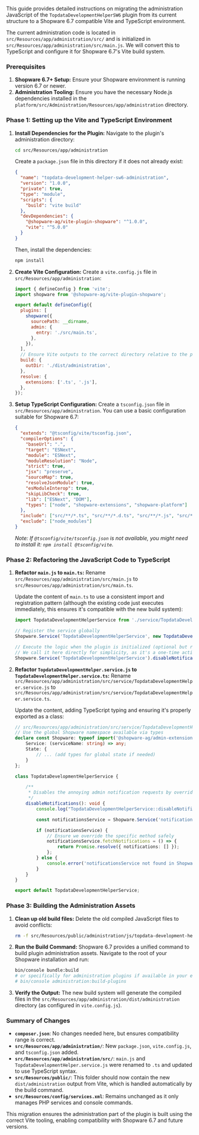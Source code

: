 This guide provides detailed instructions on migrating the administration JavaScript of the `TopdataDevelopmentHelperSW6` plugin from its current structure to a Shopware 6.7 compatible Vite and TypeScript environment.

The current administration code is located in `src/Resources/app/administration/src/` and is initialized in `src/Resources/app/administration/src/main.js`. We will convert this to TypeScript and configure it for Shopware 6.7's Vite build system.

### Prerequisites

1.  **Shopware 6.7+ Setup:** Ensure your Shopware environment is running version 6.7 or newer.
2.  **Administration Tooling:** Ensure you have the necessary Node.js dependencies installed in the `platform/src/Administration/Resources/app/administration` directory.

### Phase 1: Setting up the Vite and TypeScript Environment

1.  **Install Dependencies for the Plugin:**
    Navigate to the plugin's administration directory:
    ```bash
    cd src/Resources/app/administration
    ```

    Create a `package.json` file in this directory if it does not already exist:
    ```json
    {
      "name": "topdata-development-helper-sw6-administration",
      "version": "1.0.0",
      "private": true,
      "type": "module",
      "scripts": {
        "build": "vite build"
      },
      "devDependencies": {
        "@shopware-ag/vite-plugin-shopware": "^1.0.0",
        "vite": "^5.0.0"
      }
    }
    ```
    Then, install the dependencies:
    ```bash
    npm install
    ```

2.  **Create Vite Configuration:**
    Create a `vite.config.js` file in `src/Resources/app/administration`:

    ```javascript
    import { defineConfig } from 'vite';
    import shopware from '@shopware-ag/vite-plugin-shopware';

    export default defineConfig({
      plugins: [
        shopware({
          sourcePath: __dirname,
          admin: {
            entry: './src/main.ts',
          },
        }),
      ],
      // Ensure Vite outputs to the correct directory relative to the plugin
      build: {
        outDir: './dist/administration',
      },
      resolve: {
        extensions: ['.ts', '.js'],
      },
    });
    ```

3.  **Setup TypeScript Configuration:**
    Create a `tsconfig.json` file in `src/Resources/app/administration`. You can use a basic configuration suitable for Shopware 6.7:

    ```json
    {
      "extends": "@tsconfig/vite/tsconfig.json",
      "compilerOptions": {
        "baseUrl": ".",
        "target": "ESNext",
        "module": "ESNext",
        "moduleResolution": "Node",
        "strict": true,
        "jsx": "preserve",
        "sourceMap": true,
        "resolveJsonModule": true,
        "esModuleInterop": true,
        "skipLibCheck": true,
        "lib": ["ESNext", "DOM"],
        "types": ["node", "shopware-extensions", "shopware-platform"]
      },
      "include": ["src/**/*.ts", "src/**/*.d.ts", "src/**/*.js", "src/**/*.vue"],
      "exclude": ["node_modules"]
    }
    ```
    *Note: If `@tsconfig/vite/tsconfig.json` is not available, you might need to install it: `npm install @tsconfig/vite`.*

### Phase 2: Refactoring the JavaScript Code to TypeScript

1.  **Refactor `main.js` to `main.ts`:**
    Rename `src/Resources/app/administration/src/main.js` to `src/Resources/app/administration/src/main.ts`.

    Update the content of `main.ts` to use a consistent import and registration pattern (although the existing code just executes immediately, this ensures it's compatible with the new build system):

    ```typescript
    import TopdataDevelopmentHelperService from './service/TopdataDevelopmentHelper.service';

    // Register the service globally
    Shopware.Service('TopdataDevelopmentHelperService', new TopdataDevelopmentHelperService());

    // Execute the logic when the plugin is initialized (optional but recommended)
    // We call it here directly for simplicity, as it's a one-time action.
    Shopware.Service('TopdataDevelopmentHelperService').disableNotifications();
    ```

2.  **Refactor `TopdataDevelopmentHelper.service.js` to `TopdataDevelopmentHelper.service.ts`:**
    Rename `src/Resources/app/administration/src/service/TopdataDevelopmentHelper.service.js` to `src/Resources/app/administration/src/service/TopdataDevelopmentHelper.service.ts`.

    Update the content, adding TypeScript typing and ensuring it's properly exported as a class:

    ```typescript
    // src/Resources/app/administration/src/service/TopdataDevelopmentHelper.service.ts
    // Use the global Shopware namespace available via types
    declare const Shopware: typeof import('@shopware-ag/admin-extension-sdk/es/global-types') & {
        Service: (serviceName: string) => any;
        State: {
            // ... (add types for global state if needed)
        }
    };

    class TopdataDevelopmentHelperService {

        /**
         * Disables the annoying admin notification requests by overriding the fetchNotifications method.
         */
        disableNotifications(): void {
            console.log("TopdataDevelopmentHelperService::disableNotifications()");

            const notificationsService = Shopware.Service('notificationsService');

            if (notificationsService) {
                // Ensure we override the specific method safely
                notificationsService.fetchNotifications = () => {
                    return Promise.resolve({ notifications: [] });
                };
            } else {
                console.error('notificationsService not found in Shopware.');
            }
        }
    }

    export default TopdataDevelopmentHelperService;
    ```

### Phase 3: Building the Administration Assets

1.  **Clean up old build files:**
    Delete the old compiled JavaScript files to avoid conflicts:
    ```bash
    rm -f src/Resources/public/administration/js/topdata-development-helper-s-w6.js
    ```

2.  **Run the Build Command:**
    Shopware 6.7 provides a unified command to build plugin administration assets. Navigate to the root of your Shopware installation and run:

    ```bash
    bin/console bundle:build
    # or specifically for administration plugins if available in your environment:
    # bin/console administration:build-plugins
    ```

3.  **Verify the Output:**
    The new build system will generate the compiled files in the `src/Resources/app/administration/dist/administration` directory (as configured in `vite.config.js`).

### Summary of Changes

*   **`composer.json`**: No changes needed here, but ensures compatibility range is correct.
*   **`src/Resources/app/administration/`**: New `package.json`, `vite.config.js`, and `tsconfig.json` added.
*   **`src/Resources/app/administration/src/`**: `main.js` and `TopdataDevelopmentHelper.service.js` were renamed to `.ts` and updated to use TypeScript syntax.
*   **`src/Resources/public/`**: This folder should now contain the new `dist/administration` output from Vite, which is handled automatically by the build command.
*   **`src/Resources/config/services.xml`**: Remains unchanged as it only manages PHP services and console commands.

This migration ensures the administration part of the plugin is built using the correct Vite tooling, enabling compatibility with Shopware 6.7 and future versions.

